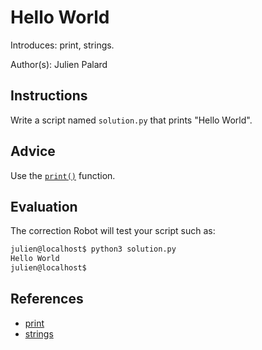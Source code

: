 # Hello World

Introduces: print, strings.

Author(s): Julien Palard

## Instructions

Write a script named `solution.py` that prints "Hello World".

## Advice

Use the [`print()`](https://docs.python.org/3.4/library/functions.html#print) function.

## Evaluation

The correction Robot will test your script such as:

```bash
julien@localhost$ python3 solution.py
Hello World
julien@localhost$
```

## References
 - [print](https://docs.python.org/3/tutorial/index.html)
 - [strings](https://docs.python.org/3/tutorial/introduction.html#strings)
